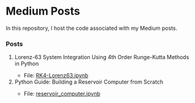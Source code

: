 # Medium Posts
In this repository, I host the code associated with my Medium posts. 

### Posts

<ol>
  <li>Lorenz-63 System Integration Using 4th Order Runge-Kutta Methods in Python</li>
  <ul>
    <li>File: <a href="https://github.com/espitia01/MediumPosts/blob/main/RK4-Lorenz63.ipynb">RK4-Lorenz63.ipynb</a></li>
  </ul>
   <li>Python Guide: Building a Reservoir Computer from Scratch</li>
  <ul>
    <li>File: <a href="https://github.com/espitia01/MediumPosts/blob/main/reservoir-computer.ipynb">reservoir_computer.ipynb</a></li>
  </ul>
</ol>
